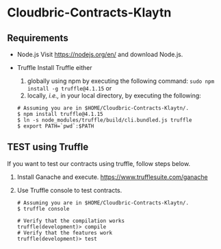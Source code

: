 # Cloudbric-Contracts-Klaytn

## Requirements

* Node.js
  Visit https://nodejs.org/en/ and download Node.js.

* Truffle
  Install Truffle either 
	1) globally using npm by executing the following command:
  `sudo npm install -g truffle@4.1.15` or
  2) locally, *i.e.,* in your local directory, by executing the following:

  ```
  # Assuming you are in $HOME/Cloudbric-Contracts-Klaytn/.
  $ npm install truffle@4.1.15
  $ ln -s node_modules/truffle/build/cli.bundled.js truffle
  $ export PATH=`pwd`:$PATH
  ```

## TEST using Truffle

If you want to test our contracts using truffle, follow steps below.

1. Install Ganache and execute.
   https://www.trufflesuite.com/ganache

2. Use Truffle console to test contracts.

   ```
   # Assuming you are in $HOME/Cloudbric-Contracts-Klaytn/.
   $ truffle console
   
   # Verify that the compilation works
   truffle(development)> compile
   # Verify that the features work
   truffle(development)> test
   ```

